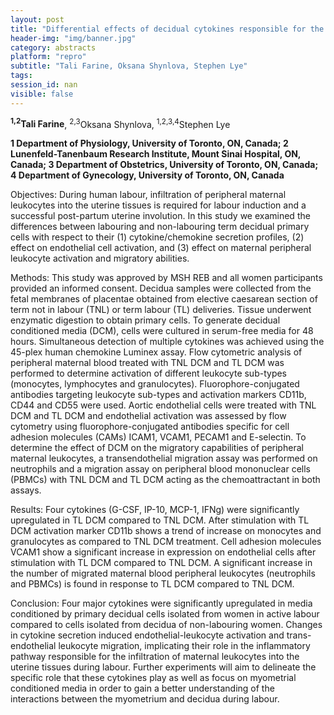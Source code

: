 ```yaml
---
layout: post
title: "Differential effects of decidual cytokines responsible for the infiltration of maternal peripheral leukocytes during human labour"
header-img: "img/banner.jpg"
category: abstracts
platform: "repro"
subtitle: "Tali Farine, Oksana Shynlova, Stephen Lye"
tags: 
session_id: nan
visible: false
---
```

**<sup>1,2</sup>Tali Farine**, <sup>2,3</sup>Oksana Shynlova, <sup>1,2,3,4</sup>Stephen Lye

__1 Department of Physiology, University of Toronto, ON, Canada; 2 Lunenfeld-Tanenbaum Research Institute, Mount Sinai Hospital, ON, Canada; 3 Department of Obstetrics, University of Toronto, ON, Canada; 4 Department of Gynecology, University of Toronto, ON, Canada__

Objectives: During human labour, infiltration of peripheral maternal leukocytes into the uterine tissues is required for labour induction and a successful post-partum uterine involution. In this study we examined the differences between labouring and non-labouring term decidual primary cells with respect to their (1) cytokine/chemokine secretion profiles, (2) effect on endothelial cell activation, and (3) effect on maternal peripheral leukocyte activation and migratory abilities.

Methods: This study was approved by MSH REB and all women participants provided an informed consent. Decidua samples were collected from the fetal membranes of placentae obtained from elective caesarean section of term not in labour (TNL) or term labour (TL) deliveries. Tissue underwent enzymatic digestion to obtain primary cells. To generate decidual conditioned media (DCM), cells were cultured in serum-free media for 48 hours. Simultaneous detection of multiple cytokines was achieved using the 45-plex human chemokine Luminex assay. Flow cytometric analysis of peripheral maternal blood treated with TNL DCM and TL DCM was performed to determine  activation of different leukocyte sub-types (monocytes, lymphocytes and granulocytes). Fluorophore-conjugated antibodies targeting leukocyte sub-types and activation markers CD11b, CD44 and CD55 were used. Aortic endothelial cells were treated with TNL DCM and TL DCM and endothelial activation was assessed by flow cytometry using fluorophore-conjugated antibodies specific for cell adhesion molecules (CAMs) ICAM1, VCAM1, PECAM1 and E-selectin. To determine the effect of DCM on the migratory capabilities of peripheral maternal leukocytes, a transendothelial migration assay was performed on neutrophils and a migration assay on peripheral blood mononuclear cells (PBMCs) with TNL DCM and TL DCM acting as the chemoattractant in both assays.

Results: Four cytokines (G-CSF, IP-10, MCP-1, IFNg) were significantly upregulated in TL DCM compared to TNL DCM. After stimulation with TL DCM activation marker CD11b shows a trend of increase on monocytes and granulocytes as compared to TNL DCM treatment. Cell adhesion molecules VCAM1 show a significant increase in expression on endothelial cells after stimulation with TL DCM compared to TNL DCM. A significant increase in the number of migrated maternal blood peripheral leukocytes (neutrophils and PBMCs) is found in response to TL DCM compared to TNL DCM. 

Conclusion: Four major cytokines were significantly upregulated in media conditioned by primary decidual cells isolated from women in active labour compared to cells isolated from decidua of non-labouring women. Changes in cytokine secretion induced endothelial-leukocyte activation and trans-endothelial leukocyte migration, implicating their role in the inflammatory pathway responsible for the infiltration of maternal leukocytes into the uterine tissues during labour.  Further experiments will aim to delineate the specific role that these cytokines play as well as focus on myometrial conditioned media in order to gain a better understanding of the interactions between the myometrium and decidua during labour.
